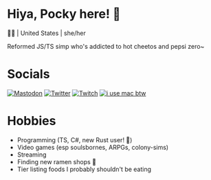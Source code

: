 # Hiya, Pocky here! 🌸
🏳️‍⚧️ | United States | she/her

Reformed JS/TS simp who's addicted to hot cheetos and pepsi zero~

# Socials
[![Mastodon](https://img.shields.io/badge/-MASTODON-%232B90D9?style=for-the-badge&logo=mastodon&logoColor=white)](https://tech.lgbt/@pockyporium)
[![Twitter](https://img.shields.io/badge/Twitter-%231DA1F2.svg?style=for-the-badge&logo=Twitter&logoColor=white)](https://twitter.com/pockyporium)
[![Twitch](https://img.shields.io/badge/Twitch-%239146FF.svg?style=for-the-badge&logo=Twitch&logoColor=white)](https://twitch.tv/pockyporium)
[![i use mac btw](https://i.ibb.co/JdhYTSG/i-use-mac-btw.png)](https://apple.com)

# Hobbies
- Programming (TS, C#, new Rust user! 🦀)
- Video games (esp soulsbornes, ARPGs, colony-sims)
- Streaming
- Finding new ramen shops 🍜
- Tier listing foods I probably shouldn't be eating

